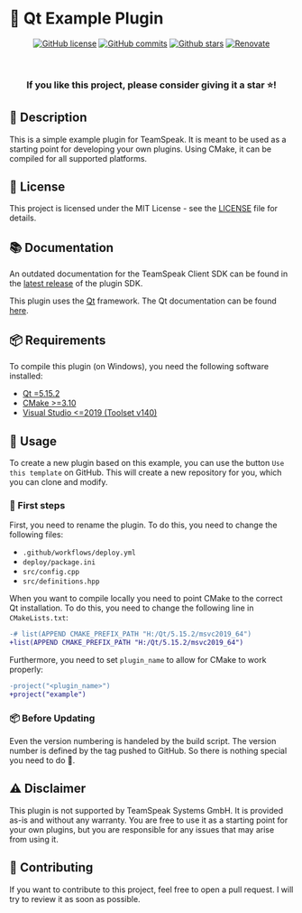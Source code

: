 # 🔧 Qt Example Plugin

<div align="center">

  [![GitHub license](https://img.shields.io/github/license/Gamer92000/TeamSpeak3-Qt-Plugin-Template.svg)](https://github.com/Gamer92000/TeamSpeak3-Qt-Plugin-Template/blob/main/LICENSE)
  [![GitHub commits](https://badgen.net/github/commits/Gamer92000/TeamSpeak3-Qt-Plugin-Template/main)](https://GitHub.com/Gamer92000/TeamSpeak3-Qt-Plugin-Template/commit/)
  [![Github stars](https://img.shields.io/github/stars/Gamer92000/TeamSpeak3-Qt-Plugin-Template.svg)](https://GitHub.com/Gamer92000/TeamSpeak3-Qt-Plugin-Template/stargazers/)
  [![Renovate](https://img.shields.io/badge/maintained%20with-renovate-brightgreen)](https://github.com/Gamer92000/TeamSpeak3-Qt-Plugin-Template/issues/4)
  <!-- [![Deploy](https://img.shields.io/github/actions/workflow/status/Gamer92000/TeamSpeak3-Qt-Plugin-Template/deploy.yml?branch=*)](https://github.com/Gamer92000/TeamSpeak3-Qt-Plugin-Template/actions/workflows/deploy.yml) -->
  <!-- https://github.com/badges/shields/issues/8736 -->
  <br>
  <h3>If you like this project, please consider giving it a star ⭐️!</h3>
</div>

## 📖 Description

This is a simple example plugin for TeamSpeak. It is meant to be used as a starting point for developing your own plugins. Using CMake, it can be compiled for all supported platforms.

## 📝 License

This project is licensed under the MIT License - see the [LICENSE](LICENSE) file for details.

## 📚 Documentation

An outdated documentation for the TeamSpeak Client SDK can be found in the [latest release](https://github.com/TeamSpeak-Systems/ts3client-pluginsdk/releases/tag/23) of the plugin SDK.

This plugin uses the [Qt](https://www.qt.io/) framework. The Qt documentation can be found [here](https://doc.qt.io/).

## 📦 Requirements

To compile this plugin (on Windows), you need the following software installed:

* [Qt =5.15.2](https://www.qt.io/download)
* [CMake >=3.10](https://cmake.org/download/)
* [Visual Studio <=2019 (Toolset v140)](https://visualstudio.microsoft.com/downloads/)

## 🚀 Usage

To create a new plugin based on this example, you can use the button `Use this template` on GitHub. This will create a new repository for you, which you can clone and modify.

### 👶 First steps

First, you need to rename the plugin. To do this, you need to change the following files:

* `.github/workflows/deploy.yml`
* `deploy/package.ini`
* `src/config.cpp`
* `src/definitions.hpp`

When you want to compile locally you need to point CMake to the correct Qt installation. To do this, you need to change the following line in `CMakeLists.txt`:

```diff
-# list(APPEND CMAKE_PREFIX_PATH "H:/Qt/5.15.2/msvc2019_64")
+list(APPEND CMAKE_PREFIX_PATH "H:/Qt/5.15.2/msvc2019_64")
```

Furthermore, you need to set `plugin_name` to allow for CMake to work properly:

```diff
-project("<plugin_name>")
+project("example")
```

### 📦 Before Updating

Even the version numbering is handeled by the build script.
The version number is defined by the tag pushed to GitHub.
So there is nothing special you need to do 🎉.

## ⚠️ Disclaimer

This plugin is not supported by TeamSpeak Systems GmbH. It is provided as-is and without any warranty. You are free to use it as a starting point for your own plugins, but you are responsible for any issues that may arise from using it.

## 📝 Contributing

If you want to contribute to this project, feel free to open a pull request. I will try to review it as soon as possible.